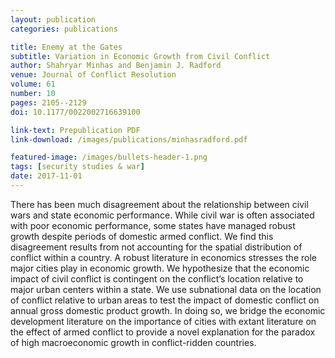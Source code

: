 ```yaml
---
layout: publication
categories: publications

title: Enemy at the Gates
subtitle: Variation in Economic Growth from Civil Conflict
author: Shahryar Minhas and Benjamin J. Radford
venue: Journal of Conflict Resolution
volume: 61
number: 10
pages: 2105--2129
doi: 10.1177/0022002716639100

link-text: Prepublication PDF
link-download: /images/publications/minhasradford.pdf

featured-image: /images/bullets-header-1.png
tags: [security studies & war]
date: 2017-11-01
---
```


There has been much disagreement about the relationship between civil wars and state economic performance. While civil war is often associated with poor economic performance, some states have managed robust growth despite periods of domestic armed conflict. We find this disagreement results from not accounting for the spatial distribution of conflict within a country. A robust literature in economics stresses the role major cities play in economic growth. We hypothesize that the economic impact of civil conflict is contingent on the conflict’s location relative to major urban centers within a state. We use subnational data on the location of conflict relative to urban areas to test the impact of domestic conflict on annual gross domestic product growth. In doing so, we bridge the economic development literature on the importance of cities with extant literature on the effect of armed conflict to provide a novel explanation for the paradox of high macroeconomic growth in conflict-ridden countries.